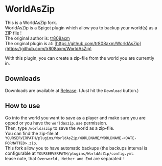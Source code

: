 # WorldAsZip
This is a WorldAsZip fork.
<br>
WorldAsZip is a Spigot plugin which allow you to backup your world(s) as a ZIP file !
<br>
The original author is: [tr808axm](https://github.com/tr808axm)
<br>
The original plugin is at: [https://github.com/tr808axm/WorldAsZip](https://github.com/tr808axm/WorldAsZip)

With this plugin, you can create a zip-file from the world you are currently in.

## Downloads
Downloads are available at [Release](https://www.spigotmc.org/resources/worldaszip-reloaded.83880). (Just hit the `Download` button.)

## How to use
Go into the world you want to save as a player and make sure you are opped or you have the `worldaszip.use` permission.
<br>
Then, type `/worldaszip` to save the world as a zip-file.
<br>
You can find the zip-file at `YOURSERVERPATH/plugins/WorldAsZip/WORLDNAME/WORLDNAME-<DATE-FORMATTED>.zip`. 
<br>
This fork allow you to have automatic backups (the backups interval is configurable at `YOURSERVERPATH/plugins/WorldAsZip/config.yml`.
<br>
lease note, that `Overworld, Nether and End` are separated !
